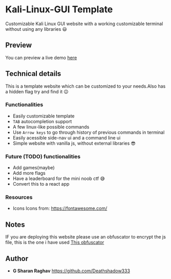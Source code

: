 # Kali-Linux-GUI Template

Customizable Kali Linux GUI website with a working customizable terminal without using any libraries :smiley:

## Preview

You can preview a live demo [here](https://deathshadow333.github.io/Kali-Linux-GUI-master/)

## Technical details

This is a template website which can be customized to your needs.Also has a hidden flag try and find it :wink:

### Functionalities

-   Easily customizable template
-   `TAB` autocompletion support
-   A few linux-like possible commands
-   Use `Arrow keys` to go through history of previous commands in terminal
-   Easily acessible side-nav ui and a command line ui
-   Simple website with vanilla js, without external libraries :sunglasses:

### Future (TODO) functionalities

-   Add games(maybe)
-   Add more flags
-   Have a leaderboard for the mini noob ctf :sweat_smile:
-   Convert this to a react app

### Resources

-   Icons
    Icons from:
    https://fontawesome.com/

## Notes

IF you are deploying this website please use an obfuscator to encrypt the js file, this is the one i have used [This obfuscator](https://obfuscator.io/)

## Author

-   **G Sharan Raghav** https://github.com/Deathshadow333
